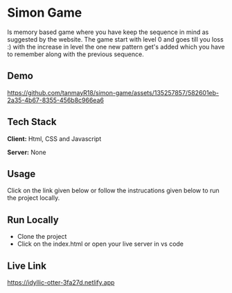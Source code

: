 
# Simon Game

Is memory based game where you have keep the sequence in mind as suggested by the website. The game start with level 0 and goes till you loss :)
with the increase in level the one new pattern get's added which you have to remember along with the previous sequence.
## Demo

https://github.com/tanmayR18/simon-game/assets/135257857/582601eb-2a35-4b67-8355-456b8c966ea6



## Tech Stack

**Client:** Html, CSS and Javascript 

**Server:** None

## Usage

Click on the link given below or follow the instrucations given below to run the project locally.




## Run Locally

- Clone the project
- Click on the index.html or open your live server in  vs code






## Live Link

https://idyllic-otter-3fa27d.netlify.app
